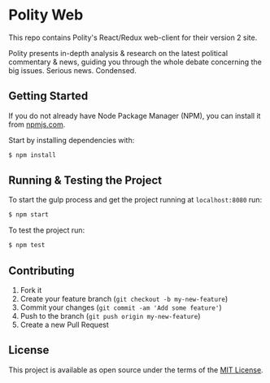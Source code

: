 # Polity Web

This repo contains Polity's React/Redux web-client for their version 2 site.

Polity presents in-depth analysis & research on the latest political commentary & news, guiding you through the whole debate concerning the big issues. Serious news. Condensed.


## Getting Started

If you do not already have Node Package Manager (NPM), you can install it from [npmjs.com](https://www.npmjs.com).

Start by installing dependencies with:

```bash
$ npm install
```

## Running & Testing the Project

To start the gulp process and get the project running at `localhost:8080` run:
```bash
$ npm start
```

To test the project run:

```bash
$ npm test
```

## Contributing

1. Fork it
2. Create your feature branch (`git checkout -b my-new-feature`)
3. Commit your changes (`git commit -am 'Add some feature'`)
4. Push to the branch (`git push origin my-new-feature`)
5. Create a new Pull Request

## License

This project is available as open source under the terms of the [MIT License](https://opensource.org/licenses/MIT).